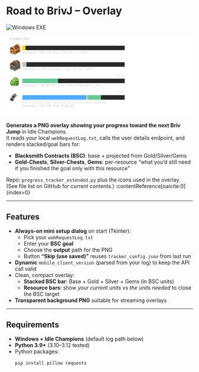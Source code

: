 # Road to BrivJ – Overlay
![Windows EXE](https://github.com/Extraversi0n/road_to_brivJ/actions/workflows/windows-build.yml/badge.svg)

![Overlay example](docs/overlay_example.png)


**Generates a PNG overlay showing your progress toward the next Briv Jump** in Idle Champions.  
It reads your local `webRequestLog.txt`, calls the user details endpoint, and renders stacked/goal bars for:
- **Blacksmith Contracts (BSC)**: base + projected from Gold/Silver/Gems
- **Gold-Chests**, **Silver-Chests**, **Gems**: per-resource “what you’d still need if you finished the goal only with this resource”

Repo: `progress_tracker_extended.py` plus the icons used in the overlay.  
(See file list on GitHub for current contents.) :contentReference[oaicite:0]{index=0}

---

## Features

- **Always-on mini setup dialog** on start (Tkinter):
  - Pick your `webRequestLog.txt`
  - Enter your **BSC goal**
  - Choose the **output** path for the PNG
  - Button **“Skip (use saved)”** reuses `tracker_config.json` from last run
- **Dynamic** `mobile_client_version` (parsed from your log) to keep the API call valid
- Clean, compact overlay:
  - **Stacked BSC bar**: Base + Gold + Silver + Gems (in BSC units)
  - **Resource bars**: show *your current units vs the units needed* to close the BSC target
- **Transparent background PNG** suitable for streaming overlays

---

## Requirements

- **Windows + Idle Champions** (default log path below)
- **Python 3.9+** (3.10–3.12 tested)
- Python packages:
  ```bash
  pip install pillow requests
